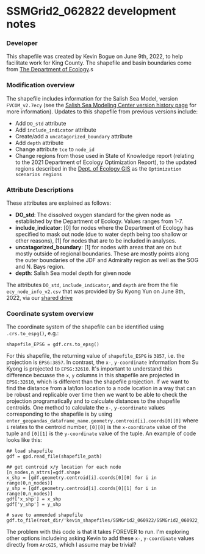 # SSMGrid2_062822 development notes

### Developer 
This shapefile was created by Kevin Bogue on June 9th, 2022, to help facilitate work for King County. The shapefile and basin boundaries come from [The Department of Ecology](https://waecy.maps.arcgis.com/apps/webappviewer/index.html?id=c7318e19bf3141aca62e980a7e5b53f2).s 
### Modification overview
The shapefile includes information for the Salish Sea Model, version `FVCOM_v2.7ecy` (see the [Salish Sea Modeling Center version history page](https://ssmc-uw.org/salish-sea-modeling-center/salish-sea-model/history/) for more information). Updates to this shapefile from previous versions include:

- Add `DO_std` attribute
- Add `include_indicator` attribute
- Create/add a `uncatagorized_boundary` attribute
- Add `depth` attribute
- Change attribute `tce` to `node_id`
- Change regions from those used in State of Knowledge report (relating to the 2021 Department of Ecology Optimization Report), to the updated regions described in the [Dept. of Ecology GIS](https://waecy.maps.arcgis.com/apps/webappviewer/index.html?id=c7318e19bf3141aca62e980a7e5b53f2) as the `Optimization scenarios regions`
### Attribute Descriptions
These attributes are explained as follows:
- **DO_std**: The dissolved oxygen standard for the given node as established by the Department of Ecology.  Values ranges from 1-7.
- **include_indicator**: [0] for nodes where the Department of Ecology has specified to mask out node (due to water depth being too shallow or other reasons), [1] for nodes that are to be included in analyses.  
- **uncatagorized_boundary**: [1] for nodes with areas that are on but mostly outside of regional boundaries. These are mostly points along the outer boundaries of the JDF and Admiralty region as well as the SOG and N. Bays region.
- **depth**: Salish Sea model depth for given node

The attributes `DO_std`, `include_indicator`, and `depth` are from the file `ecy_node_info_v2.csv` that was provided by Su Kyong Yun on June 8th, 2022, via our [shared drive](https://uwnetid.sharepoint.com/sites/og_uwt_psi/Shared%20Documents/Forms/AllItems.aspx?csf=1&web=1&e=OHg44e&cid=5a74cba8%2Da907%2D42fe%2D9640%2D2248c1df3029&RootFolder=%2Fsites%2Fog%5Fuwt%5Fpsi%2FShared%20Documents%2FDO%20%2D%20KC%20%26%20CWA%2F9%2E%20Modeling%2F1%2E%20Scripts%20and%20training%2Fetc%2Earchive%5Ftraining%5Ffrom%5Fsk&FolderCTID=0x012000E1FB0BCD1B07D744B7496CC9C490067D)

### Coordinate system overview
The coordinate system of the shapefile can be identified using `.crs.to_espg()`, e.g.:
```
shapefile_EPSG = gdf.crs.to_epsg()
```
For this shapefile, the returning value of `shapefile_ESPG` is `3857`, i.e. the projection is `EPSG:3857`.  In contrast, the `x-`, `y-coordinate` information from Su Kyong is projected to `EPSG:32610`.  It's important to understand this difference becuase the `x`, `y` columns in this shapefile are projected in `EPSG:32610`, which is different than the shapefile projection.  If we want to find the distance from a lat/lon location to a node location in a way that can be robust and replicable over time then we want to be able to check the projection programatically and to calculate distances to the shapefile centroids.  One method to calculate the `x-`, `y-coordinate` values corresponding to the shapefile is by using `enter_geopandas_dataframe_name.geometry.centroid[i].coords[0][0]` where `i` relates to the centroid number, `[0][0]` is the `x-coordinate` value of the tuple and `[0][1]` is the `y-coordinate` value of the tuple.  An example of code looks like this: 

```
## load shapefile
gdf = gpd.read_file(shapefile_path) 

## get centroid x/y location for each node
[n_nodes,n_attrs]=gdf.shape
x_shp = [gdf.geometry.centroid[i].coords[0][0] for i in range(0,n_nodes)]
y_shp = [gdf.geometry.centroid[i].coords[0][1] for i in range(0,n_nodes)]
gdf['x_shp'] = x_shp
gdf['y_shp'] = y_shp

# save to ammended shapefile
gdf.to_file(root_dir/'kevin_shapefiles/SSMGrid2_060922/SSMGrid2_060922_withcoord.shp') 
```
The problem with this code is that it takes FOREVER to run.  I'm exploring other options includeing asking Kevin to add these `x-`, `y-coordinate` values directly from `ArcGIS`, which I assume may be trivial? 
